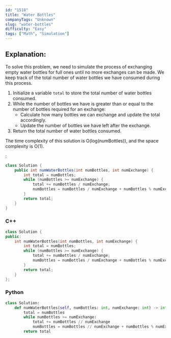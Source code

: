 ```yaml
---
id: "1518"
title: "Water Bottles"
companyTags: "Unknown"
slug: "water-bottles"
difficulty: "Easy"
tags: ["Math", "Simulation"]
---
```


## Explanation:
To solve this problem, we need to simulate the process of exchanging empty water bottles for full ones until no more exchanges can be made. We keep track of the total number of water bottles we have consumed during this process.

1. Initialize a variable `total` to store the total number of water bottles consumed.
2. While the number of bottles we have is greater than or equal to the number of bottles required for an exchange:
   - Calculate how many bottles we can exchange and update the total accordingly.
   - Update the number of bottles we have left after the exchange.
3. Return the total number of water bottles consumed.

The time complexity of this solution is O(log(numBottles)), and the space complexity is O(1).

:

```java
class Solution {
    public int numWaterBottles(int numBottles, int numExchange) {
        int total = numBottles;
        while (numBottles >= numExchange) {
            total += numBottles / numExchange;
            numBottles = numBottles / numExchange + numBottles % numExchange;
        }
        return total;
    }
}
```

### C++
```cpp
class Solution {
public:
    int numWaterBottles(int numBottles, int numExchange) {
        int total = numBottles;
        while (numBottles >= numExchange) {
            total += numBottles / numExchange;
            numBottles = numBottles / numExchange + numBottles % numExchange;
        }
        return total;
    }
};
```

### Python
```python
class Solution:
    def numWaterBottles(self, numBottles: int, numExchange: int) -> int:
        total = numBottles
        while numBottles >= numExchange:
            total += numBottles // numExchange
            numBottles = numBottles // numExchange + numBottles % numExchange
        return total
```